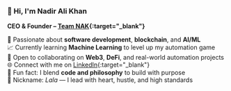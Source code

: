 ### 👋 Hi, I'm Nadir Ali Khan

**CEO & Founder – [Team NAK](https://www.theteamnak.com){:target="_blank"}**

🚀 Passionate about **software development**, **blockchain**, and **AI/ML**  
📈 Currently learning **Machine Learning** to level up my automation game  
🤝 Open to collaborating on **Web3**, **DeFi**, and real-world automation projects  
🌐 Connect with me on [LinkedIn](https://www.linkedin.com/in/teamnadiralikhan){:target="_blank"}  
💭 Fun fact: I blend **code and philosophy** to build with purpose  
🧠 Nickname: *Lala* — I lead with heart, hustle, and high standards  
